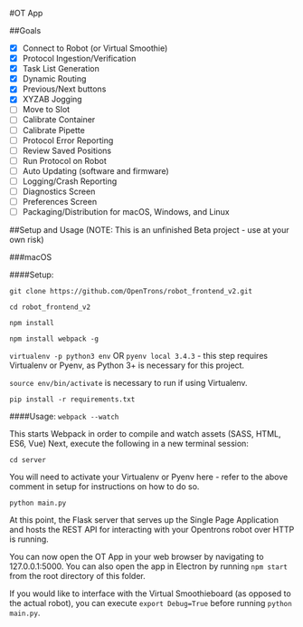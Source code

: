 #OT App

##Goals

- [x] Connect to Robot (or Virtual Smoothie)
- [x] Protocol Ingestion/Verification
- [x] Task List Generation
- [x] Dynamic Routing
- [x] Previous/Next buttons
- [x] XYZAB Jogging
- [ ] Move to Slot
- [ ] Calibrate Container
- [ ] Calibrate Pipette
- [ ] Protocol Error Reporting
- [ ] Review Saved Positions
- [ ] Run Protocol on Robot
- [ ] Auto Updating (software and firmware)
- [ ] Logging/Crash Reporting
- [ ] Diagnostics Screen
- [ ] Preferences Screen
- [ ] Packaging/Distribution for macOS, Windows, and Linux

##Setup and Usage 
(NOTE: This is an unfinished Beta project - use at your own risk)

###macOS

####Setup:

`git clone https://github.com/OpenTrons/robot_frontend_v2.git`

`cd robot_frontend_v2`

`npm install`

`npm install webpack -g`

`virtualenv -p python3 env` OR `pyenv local 3.4.3` - this step requires Virtualenv or Pyenv, as Python 3+ is necessary for this project.

`source env/bin/activate` is necessary to run if using Virtualenv.

`pip install -r requirements.txt`


####Usage:
`webpack --watch`

This starts Webpack in order to compile and watch assets (SASS, HTML, ES6, Vue)
Next, execute the following in a new terminal session:

`cd server`

You will need to activate your Virtualenv or Pyenv here - refer to the above comment in setup for instructions on how to do so.

`python main.py`

At this point, the Flask server that serves up the Single Page Application and hosts the REST API for interacting with your Opentrons robot over HTTP is running.

You can now open the OT App in your web browser by navigating to 127.0.0.1:5000. You can also open the app in Electron by running `npm start` from the root directory of this folder.

If you would like to interface with the Virtual Smoothieboard (as opposed to the actual robot), you can execute `export Debug=True` before running `python main.py`.
